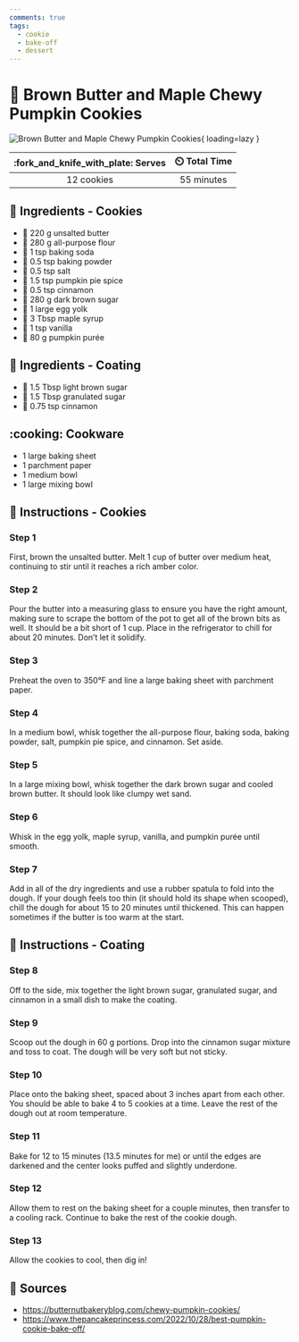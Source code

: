```yaml
---
comments: true
tags:
  - cookie
  - bake-off
  - dessert
---
```

# :jack_o_lantern: Brown Butter and Maple Chewy Pumpkin Cookies

![Brown Butter and Maple Chewy Pumpkin Cookies][1]{ loading=lazy }

| :fork_and_knife_with_plate: Serves | :timer_clock: Total Time |
|:----------------------------------:|:-----------------------: |
| 12 cookies | 55 minutes |

## :salt: Ingredients - Cookies

- :butter: 220 g unsalted butter
- :ear_of_rice: 280 g all-purpose flour
- :cup_with_straw: 1 tsp baking soda
- :dash: 0.5 tsp baking powder
- :salt: 0.5 tsp salt
- :jack_o_lantern: 1.5 tsp pumpkin pie spice
- :custard: 0.5 tsp cinnamon
- :maple_leaf: 280 g dark brown sugar
- :egg: 1 large egg yolk
- :maple_leaf: 3 Tbsp maple syrup
- :icecream: 1 tsp vanilla
- :jack_o_lantern: 80 g pumpkin purée

## :salt: Ingredients - Coating

- :maple_leaf: 1.5 Tbsp light brown sugar
- :candy: 1.5 Tbsp granulated sugar
- :custard: 0.75 tsp cinnamon

## :cooking: Cookware

- 1 large baking sheet
- 1 parchment paper
- 1 medium bowl
- 1 large mixing bowl

## :pencil: Instructions - Cookies

### Step 1

First, brown the unsalted butter. Melt 1 cup of butter over medium heat, continuing to stir until it reaches a rich
amber color.

### Step 2

Pour the butter into a measuring glass to ensure you have the right amount, making sure to scrape the bottom of the pot
to get all of the brown bits as well. It should be a bit short of 1 cup. Place in the refrigerator to chill for about 20
minutes. Don’t let it solidify.

### Step 3

Preheat the oven to 350°F and line a large baking sheet with parchment paper.

### Step 4

In a medium bowl, whisk together the all-purpose flour, baking soda, baking powder, salt, pumpkin pie spice, and
cinnamon. Set aside.

### Step 5

In a large mixing bowl, whisk together the dark brown sugar and cooled brown butter. It should look like clumpy wet
sand.

### Step 6

Whisk in the egg yolk, maple syrup, vanilla, and pumpkin purée until smooth.

### Step 7

Add in all of the dry ingredients and use a rubber spatula to fold into the dough. If your dough feels too thin (it
should hold its shape when scooped), chill the dough for about 15 to 20 minutes until thickened. This can happen
sometimes if the butter is too warm at the start.

## :pencil: Instructions - Coating

### Step 8

Off to the side, mix together the light brown sugar, granulated sugar, and cinnamon in a small dish to make the coating.

### Step 9

Scoop out the dough in 60 g portions. Drop into the cinnamon sugar mixture and toss to coat. The dough will be very soft
but not sticky.

### Step 10

Place onto the baking sheet, spaced about 3 inches apart from each other. You should be able to bake 4 to 5 cookies at a
time. Leave the rest of the dough out at room temperature.

### Step 11

Bake for 12 to 15 minutes (13.5 minutes for me) or until the edges are darkened and the center looks puffed and slightly
underdone.

### Step 12

Allow them to rest on the baking sheet for a couple minutes, then transfer to a cooling rack. Continue to bake the rest
of the cookie dough.

### Step 13

Allow the cookies to cool, then dig in!

## :link: Sources

- <https://butternutbakeryblog.com/chewy-pumpkin-cookies/>
- <https://www.thepancakeprincess.com/2022/10/28/best-pumpkin-cookie-bake-off/>

[1]: <../assets/images/brown-butter-and-maple-chewy-pumpkin-cookies.jpg>
